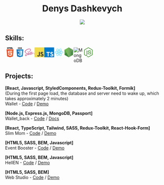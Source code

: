 <!-- Header -->
<h1 align="center">Denys Dashkevych</h1>
<div align="center">
  <img src="https://readme-typing-svg.demolab.com?font=Red+Hat+Mono&weight=500&size=20&pause=2000&color=00CC00&center=true&width=1000&lines=Front-end+Developer+with+knowledge+in+Back-end+|+MongoDB,+Expres.js,+React,+Node.js" />
</div>

<!-- Skills -->

<div>

## Skills:


<img align="left" alt="HTML5" width="32px" src="https://raw.githubusercontent.com/github/explore/80688e429a7d4ef2fca1e82350fe8e3517d3494d/topics/html/html.png" />

<img align="left" alt="CSS3" width="32px" src="https://raw.githubusercontent.com/github/explore/80688e429a7d4ef2fca1e82350fe8e3517d3494d/topics/css/css.png" />

<img align="left" alt="Sass" width="32px" src="https://raw.githubusercontent.com/github/explore/80688e429a7d4ef2fca1e82350fe8e3517d3494d/topics/sass/sass.png" />

<img align="left" alt="JavaScript" width="32px" src="https://raw.githubusercontent.com/github/explore/80688e429a7d4ef2fca1e82350fe8e3517d3494d/topics/javascript/javascript.png" />

<img align="left" alt="TypeScript" width="32px" src="https://raw.githubusercontent.com/github/explore/80688e429a7d4ef2fca1e82350fe8e3517d3494d/topics/typescript/typescript.png" />

<img align="left" alt="React" width="32px" src="https://raw.githubusercontent.com/github/explore/80688e429a7d4ef2fca1e82350fe8e3517d3494d/topics/react/react.png" />


<img align="left" alt="Node.js" width="32px" src="https://raw.githubusercontent.com/github/explore/80688e429a7d4ef2fca1e82350fe8e3517d3494d/topics/nodejs/nodejs.png" />

<img align="left" alt="MongoDB" width="32px" src="https://assets-global.website-files.com/6064b31ff49a2d31e0493af1/63a57609d46c17284c36a721_mongodb.svg" />

<img alt="Express.js" width="32px" src="./assets/images-removebg-preview.png"/>

</div>

<br />


<!-- Projects -->

## Projects:

**[React, Javascript, StyledComponents, Redux-Toolkit, Formik]**<br />
(During the first page load, the database and server need to wake up, which takes approximately 2 minutes)<br />
Wallet - [Code](https://github.com/MajorPrestige/wallet_front) /
[Demo](https://majorprestige.github.io/wallet_front/)<br />

**[Node.js, Express.js, MongoDB, Passport]**<br />
Wallet_back - [Code](https://github.com/MajorPrestige/wallet_back) /
[Docs](https://wallet-back-onrender.onrender.com/api-docs/)<br />

**[React, TypeScript, Tailwind, SASS, Redux-Toolkit, React-Hook-Form]**<br />
Slim Mom - [Code](https://github.com/MajorPrestige/slim-mom_ts) /
[Demo](https://slim-mom-ts.netlify.app/)<br />

**[HTML5, SASS, BEM, Javascript]**<br />
Event Booster - [Code](https://github.com/MajorPrestige/EventBooster) /
[Demo](https://majorprestige.github.io/EventBooster/)<br />

**[HTML5, SASS, BEM, Javascript]**<br />
HellEN - [Code](https://github.com/factvlad/Psychology) /
[Demo](https://majorprestige.github.io/hellish-english/)<br />

**[HTML5, SASS, BEM]**<br />
Web Studio - [Code](https://github.com/MajorPrestige/WebStudio) /
[Demo](https://majorprestige.github.io/WebStudio/)<br />

